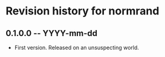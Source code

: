 # Revision history for normrand

## 0.1.0.0 -- YYYY-mm-dd

* First version. Released on an unsuspecting world.
